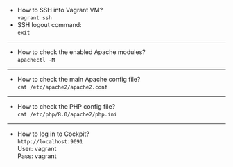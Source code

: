 * How to SSH into Vagrant VM?<br>
`vagrant ssh`
* SSH logout command:<br>
`exit`
<hr>

* How to check the enabled Apache modules?<br>
`apachectl -M`
<hr>

* How to check the main Apache config file?<br>
`cat /etc/apache2/apache2.conf`
<hr>

* How to check the PHP config file?<br>
`cat /etc/php/8.0/apache2/php.ini`
<hr>

* How to log in to Cockpit?<br>
`http://localhost:9091`<br>
User: vagrant<br>
Pass: vagrant
